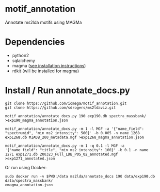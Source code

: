 # motif_annotation
Annotate ms2lda motifs using MAGMa

# Dependencies
- python2
- sqlalchemy
- magma ([see installation instructions](https://github.com/NLeSC/MAGMa/tree/master/job))
- rdkit (will be installed for magma)

# Install / Run annotate_docs.py
```
git clone https://github.com/iomega/motif_annotation.git
git clone https://github.com/sdrogers/ms2ldaviz.git

motif_annotation/annotate_docs.py 190 exp190.db spectra_massbank/
>exp190_magma_annotation.json

motif_annotation/annotate_docs.py -m 1 -l MGF -a '{"name_field": "spectrumid", "min_ms2_intensity": 500}' -b 0.005 -n name 1268 exp1268.db MIADB_200_metadata.mgf >exp1268_magma_annotation.json

motif_annotation/annotate_docs.py -m 1 -q 0.1 -l MGF -a '{"name_field": "title", "min_ms2_intensity": 100}' -b 0.1 -n name 1271 exp1271.db 200323_Full_LDB_POS_02_annotated.mgf >exp1271_annotated.json
```
Or run using Docker:
```
sudo docker run -v $PWD:/data ms2lda/annotate_docs 190 data/exp190.db data/spectra_massbank/
>magma_annotation.json
```
